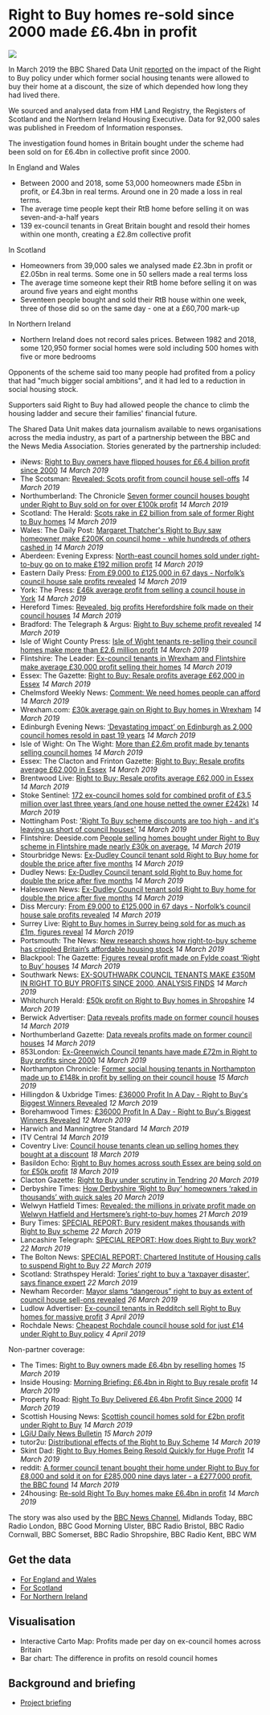 # Right to Buy homes re-sold since 2000 made £6.4bn in profit

![](https://ichef.bbci.co.uk/news/624/cpsprodpb/D833/production/_90574355_mediaitem90574354.jpg)

In March 2019 the BBC Shared Data Unit [reported](https://www.bbc.co.uk/news/uk-47443183) on the impact of the Right to Buy policy under which former social housing tenants were allowed to buy their home at a discount, the size of which depended how long they had lived there.

We sourced and analysed data from HM Land Registry, the Registers of Scotland and the Northern Ireland Housing Executive.  Data for 92,000 sales was published in Freedom of Information responses.

The investigation found homes in Britain bought under the scheme had been sold on for £6.4bn in collective profit since 2000.

In England and Wales
* Between 2000 and 2018, some 53,000 homeowners made £5bn in profit, or £4.3bn in real terms.  Around one in 20 made a loss in real terms.
* The average time people kept their RtB home before selling it on was seven-and-a-half years
* 139 ex-council tenants in Great Britain bought and resold their homes within one month, creating a £2.8m collective profit 

In Scotland
* Homeowners from 39,000 sales we analysed made £2.3bn in profit or £2.05bn in real terms.  Some one in 50 sellers made a real terms loss
* The average time someone kept their RtB home before selling it on was around five years and eight months
* Seventeen people bought and sold their RtB house within one week, three of those did so on the same day - one at a £60,700 mark-up 

In Northern Ireland
* Northern Ireland does not record sales prices.  Between 1982 and 2018, some 120,950 former social homes were sold including 500 homes with five or more bedrooms

Opponents of the scheme said too many people had profited from a policy that had "much bigger social ambitions", and it had led to a reduction in social housing stock.

Supporters said Right to Buy had allowed people the chance to climb the housing ladder and secure their families' financial future. 

The Shared Data Unit makes data journalism available to news organisations across the media industry, as part of a partnership between the BBC and the News Media Association. Stories generated by the partnership included:

* iNews: [Right to Buy owners have flipped houses for £6.4 billion profit since 2000](https://inews.co.uk/news/right-to-buy-flipped-houses-six-billion-2000/) *14 March 2019*
* The Scotsman: [Revealed: Scots profit from council house sell-offs](https://www.scotsman.com/news/politics/revealed-scots-profit-from-council-house-sell-offs-1-4889145) *14 March 2019*
* Northumberland: The Chronicle [Seven former council houses bought under Right to Buy sold on for over £100k profit](https://www.chroniclelive.co.uk/news/north-east-news/seven-former-council-houses-bought-15966528) *14 March 2019*
* Scotland: The Herald: [Scots rake in £2 billion from sale of former Right to Buy homes](https://www.heraldscotland.com/news/17498896.scots-rake-in-2-billion-from-sale-of-former-right-to-buy-homes/) *14 March 2019*
* Wales: The Daily Post: [Margaret Thatcher's Right to Buy saw homeowner make £200K on council home - while hundreds of others cashed in](https://www.dailypost.co.uk/business/business-news/margaret-thatchers-right-buy-saw-15942995) *14 March 2019*
* Aberdeen: Evening Express: [North-east council homes sold under right-to-buy go on to make £192 million profit](https://www.eveningexpress.co.uk/fp/news/local/north-east-council-homes-sold-under-right-to-buy-go-on-to-make-192-million-profit/) *14 March 2019*
* Eastern Daily Press: [From £9,000 to £125,000 in 67 days - Norfolk’s council house sale profits revealed](https://www.edp24.co.uk/business/norfolk-suffolk-right-to-buy-council-house-sale-profits-1-5937154) *14 March 2019*
* York: The Press: [£46k average profit from selling a council house in York](https://www.yorkpress.co.uk/news/17498114.46k-average-profit-from-selling-a-council-house-in-york/) *14 March 2019*
* Hereford Times: [Revealed, big profits Herefordshire folk made on their council houses](https://www.herefordtimes.com/news/17498931.revealed-the-big-profits-herefordshire-people-made-on-their-council-houses/) *14 March 2019*
* Bradford: The Telegraph & Argus: [Right to Buy scheme profit revealed](https://www.thetelegraphandargus.co.uk/news/17498021.right-to-buy-scheme-profit-revealed/) *14 March 2019*
* Isle of Wight County Press: [Isle of Wight tenants re-selling their council homes make more than £2.6 million profit](https://www.countypress.co.uk/news/17500662.isle-of-wight-tenants-re-selling-their-council-homes-make-more-than-26-million-profit/?ref=twtrec) *14 March 2019*
* Flintshire: The Leader: [Ex-council tenants in Wrexham and Flintshire make average £30,000 profit selling their homes](https://www.leaderlive.co.uk/news/17500629.ex-council-tenants-in-wrexham-and-flintshire-make-average-30000-profit-selling-their-homes/) *14 March 2019*
* Essex: The Gazette: [Right to Buy: Resale profits average £62,000 in Essex](https://www.gazette-news.co.uk/news/17498344.right-to-buy-resale-profits-average-62000-in-essex/) *14 March 2019*
* Chelmsford Weekly News: [Comment: We need homes people can afford](https://www.gazette-news.co.uk/news/17501219.comment-we-need-homes-people-can-afford/) *14 March 2019*
* Wrexham.com: [£30k average gain on Right to Buy homes in Wrexham](http://www.wrexham.com/news/30k-average-gain-on-right-to-buy-homes-in-wrexham-165251.html) *14 March 2019*
* Edinburgh Evening News: [‘Devastating impact’ on Edinburgh as 2,000 council homes resold in past 19 years](https://www.edinburghnews.scotsman.com/news/politics/devastating-impact-on-edinburgh-as-2-000-council-homes-resold-in-past-19-years-1-4889074https://www.edinburghnews.scotsman.com/news/politics/devastating-impact-on-edinburgh-as-2-000-council-homes-resold-in-past-19-years-1-4889074) *14 March 2019*
* Isle of Wight: On The Wight: [More than £2.6m profit made by tenants selling council homes](https://onthewight.com/more-than-2-6m-profit-made-by-tenants-selling-council-homes/) *14 March 2019*
* Essex: The Clacton and Frinton Gazette: [Right to Buy: Resale profits average £62,000 in Essex](https://www.clactonandfrintongazette.co.uk/news/17498344.right-to-buy-resale-profits-average-62000-in-essex/) *14 March 2019*
* Brentwood Live: [Right to Buy: Resale profits average £62,000 in Essex](https://www.brentwoodlive.co.uk/news/17498344.right-to-buy-resale-profits-average-62000-in-essex/) *14 March 2019*
* Stoke Sentinel: [172 ex-council homes sold for combined profit of £3.5 million over last three years (and one house netted the owner £242k)](https://www.stokesentinel.co.uk/news/stoke-on-trent-news/172-ex-council-homes-sold-2640640) *14 March 2019*
* Nottingham Post: ['Right To Buy scheme discounts are too high - and it's leaving us short of council houses'](https://www.nottinghampost.com/news/nottingham-news/right-buy-scheme-discounts-high-2631452) *14 March 2019*
* Flintshire: Deeside.com [People selling homes bought under Right to Buy scheme in Flintshire made nearly £30k on average.](http://www.deeside.com/people-selling-homes-bought-under-right-to-buy-scheme-in-flintshire-made-nearly-30k-on-average/) *14 March 2019*
* Stourbridge News: [Ex-Dudley Council tenant sold Right to Buy home for double the price after five months](https://www.stourbridgenews.co.uk/news/17501834.ex-dudley-council-tenant-sold-right-to-buy-home-for-double-the-price-after-five-months/) *14 March 2019*
* Dudley News: [Ex-Dudley Council tenant sold Right to Buy home for double the price after five months](https://www.dudleynews.co.uk/news/17501834.ex-dudley-council-tenant-sold-right-to-buy-home-for-double-the-price-after-five-months/) *14 March 2019* 
* Halesowen News: [Ex-Dudley Council tenant sold Right to Buy home for double the price after five months](https://www.halesowennews.co.uk/news/17501834.ex-dudley-council-tenant-sold-right-to-buy-home-for-double-the-price-after-five-months/) *14 March 2019*
* Diss Mercury: [From £9,000 to £125,000 in 67 days - Norfolk’s council house sale profits revealed](https://www.dissmercury.co.uk/news/norfolk-suffolk-right-to-buy-council-house-sale-profits-1-5937154) *14 March 2019*
* Surrey Live: [Right to Buy homes in Surrey being sold for as much as £1m, figures reveal](https://www.getsurrey.co.uk/news/surrey-news/right-buy-homes-surrey-being-15957725) *14 March 2019*
* Portsmouth: The News: [New research shows how right-to-buy scheme has crippled Britain’s affordable housing stock](https://www.portsmouth.co.uk/news/politics/new-research-shows-how-right-to-buy-scheme-has-crippled-britain-s-affordable-housing-stock-1-8848786) *14 March 2019*
* Blackpool: The Gazette: [Figures reveal profit made on Fylde coast ‘Right to Buy’ houses](https://www.blackpoolgazette.co.uk/news/figures-reveal-profit-made-on-fylde-coast-right-to-buy-houses-1-9649920) *14 March 2019*
* Southwark News: [EX-SOUTHWARK COUNCIL TENANTS MAKE £350M IN RIGHT TO BUY PROFITS SINCE 2000, ANALYSIS FINDS](https://www.southwarknews.co.uk/news/right-to-buy-southwark-profit-council-homes/) *14 March 2019*
* Whitchurch Herald: [£50k profit on Right to Buy homes in Shropshire](https://www.whitchurchherald.co.uk/news/17501737.50k-profit-on-right-to-buy-homes-in-shropshire/) *14 March 2019*
* Berwick Advertiser: [Data reveals profits made on former council houses](https://www.berwick-advertiser.co.uk/news/data-reveals-profits-made-on-former-council-houses-1-4888817) *14 March 2019*
* Northumberland Gazette: [Data reveals profits made on former council houses](https://www.northumberlandgazette.co.uk/news/data-reveals-profits-made-on-former-council-houses-1-9648430) *14 March 2019*
* 853London: [Ex-Greenwich Council tenants have made £72m in Right to Buy profits since 2000](https://853london.com/2019/03/14/ex-greenwich-council-tenants-have-made-72m-in-right-to-buy-profits-since-2000/) *14 March 2019*
* Northampton Chronicle: [Former social housing tenants in Northampton made up to £148k in profit by selling on their council house](https://www.northamptonchron.co.uk/news/former-social-housing-tenants-in-northampton-made-up-to-148k-in-profit-by-selling-on-their-council-house-1-8851000) *15 March 2019*
* Hillingdon & Uxbridge Times: [£36000 Profit In A Day - Right to Buy's Biggest Winners Revealed](https://www.hillingdontimes.co.uk/news/17492809.36000-profit-in-a-day-right-to-buys-biggest-winners-revealed/) *12 March 2019*
* Borehamwood Times: [£36000 Profit In A Day - Right to Buy's Biggest Winners Revealed](https://www.borehamwoodtimes.co.uk/news/17492812.36000-profit-in-a-day-right-to-buys-biggest-winners-revealed/) *12 March 2019*
* Harwich and Manningtree Standard *14 March 2019*
* ITV Central *14 March 2019*
* Coventry Live: [Council house tenants clean up selling homes they bought at a discount](https://www.coventrytelegraph.net/news/coventry-news/council-house-tenants-clean-up-15991325) *18 March 2019*
* Basildon Echo: [Right to Buy homes across south Essex are being sold on for £50k profit](https://www.echo-news.co.uk/news/17509016.right-to-buy-homes-across-south-essex-are-being-sold-on-for-50k-profit/) *18 March 2019*
* Clacton Gazette: [Right to Buy under scrutiny in Tendring](https://www.clactonandfrintongazette.co.uk/news/17501753.right-to-buy-under-scrutiny-in-tendring/) *20 March 2019*
* Derbyshire Times: [How Derbyshire ‘Right to Buy’ homeowners ‘raked in thousands’ with quick sales](https://www.derbyshiretimes.co.uk/news/politics/how-derbyshire-right-to-buy-homeowners-raked-in-thousands-with-quick-sales-1-9662735) *20 March 2019* 
* Welwyn Hatfield Times: [Revealed: the millions in private profit made on Welwyn Hatfield and Hertsmere’s right-to-buy homes](https://www.whtimes.co.uk/news/right-to-buy-profits-in-welwyn-hatfield-and-hertsmere-1-5950385) *21 March 2019*
* Bury Times: [SPECIAL REPORT: Bury resident makes thousands with Right to Buy scheme](https://www.burytimes.co.uk/news/17518913.special-report-bury-resident-makes-thousands-with-right-to-buy-scheme/) *22 March 2019*
* Lancashire Telegraph: [SPECIAL REPORT: How does Right to Buy work?](https://www.thisislancashire.co.uk/news/17518918.special-report-how-does-right-to-buy-work/) *22 March 2019*
* The Bolton News: [SPECIAL REPORT: Chartered Institute of Housing calls to suspend Right to Buy](https://www.thisislancashire.co.uk/news/17518939.special-report-chartered-institute-of-housing-calls-to-suspend-right-to-buy/) *22 March 2019*
* Scotland: Strathspey Herald: [Tories’ right to buy a ‘taxpayer disaster’, says finance expert](https://www.strathspey-herald.co.uk/news/tories-right-to-buy-a-taxpayer-disaster-says-finance-expert-175962/) *22 March 2019*
* Newham Recorder: [Mayor slams “dangerous” right to buy as extent of council house sell-ons revealed](https://www.newhamrecorder.co.uk/news/newham-council-right-to-buy-resales-1-5956677) *26 March 2019*
* Ludlow Advertiser: [Ex-council tenants in Redditch sell Right to Buy homes for massive profit](https://www.ludlowadvertiser.co.uk/news/regional/17547391.ex-council-tenants-in-redditch-sell-right-to-buy-homes-for-massive-profit/) *3 April 2019*
* Rochdale News: [Cheapest Rochdale council house sold for just £14 under Right to Buy policy](https://www.rochdaleonline.co.uk/news-features/2/news-headlines/127085/cheapest-rochdale-council-house-sold-for-just-%C2%A314-under-right-to-buy-policy) *4 April 2019*


Non-partner coverage:

* The Times: [Right to Buy owners made £6.4bn by reselling homes](https://www.thetimes.co.uk/edition/news/right-to-buy-owners-made-6-4bn-by-reselling-homes-l6xxr76mn) *15 March 2019*
* Inside Housing: [Morning Briefing: £6.4bn in Right to Buy resale profit](https://www.insidehousing.co.uk/news/morning-briefing-64bn-in-right-to-buy-resale-profit-60624) *14 March 2019*
* Property Road: [Right To Buy Delivered £6.4bn Profit Since 2000](https://www.propertyroad.co.uk/right-to-buy-delivered-profit/) *14 March 2019*
* Scottish Housing News: [Scottish council homes sold for £2bn profit under Right to Buy](https://www.scottishhousingnews.com/article/scottish-council-homes-sold-for-2bn-profit-under-right-to-buy) *14 March 2019*
* [LGiU Daily News Bulletin](https://twitter.com/LGiU_Daily_News/status/1106455060798672896) *15 March 2019* 
* tutor2u: [Distributional effects of the Right to Buy Scheme](https://www.tutor2u.net/economics/blog/distributional-effects-of-the-right-to-buy-scheme) *14 March 2019*
* Skint Dad: [Right to Buy Homes Being Resold Quickly for Huge Profit](https://skintdad.co.uk/right-to-buy-sold-profit/) *14 March 2019*
* reddit: [A former council tenant bought their home under Right to Buy for £8,000 and sold it on for £285,000 nine days later - a £277,000 profit, the BBC found](https://www.reddit.com/r/ukpolitics/comments/b0xbee/a_former_council_tenant_bought_their_home_under/) *14 March 2019*
* 24housing: [Re-sold Right To Buy homes make £6.4bn in profit](https://www.24housing.co.uk/news/re-sold-right-to-buy-homes-make-6-4bn-in-profit-since-2000/) *14 March 2019*


The story was also used by the [BBC News Channel](https://drive.google.com/open?id=1J8hc0dvnaRbSNphk3I0SHtiWO0E-uwrQ), Midlands Today, BBC Radio London, BBC Good Morning Ulster, BBC Radio Bristol, BBC Radio Cornwall, BBC Somerset, BBC Radio Shropshire, BBC Radio Kent, BBC WM 

## Get the data

* [For England and Wales](https://docs.google.com/spreadsheets/d/1Zn9NeCMIOwl6HuqdhwfxWCj_OkZ4RP2AlRCfgN2ZJS8/edit?usp=sharing)
* [For Scotland](https://docs.google.com/spreadsheets/d/11twlEuKTyiG65gJ5lXPqMgLH-i2tUw2La4lw_Zp_WAQ/edit?usp=sharing)
* [For Northern Ireland](https://docs.google.com/spreadsheets/d/13Sao1zwb2G_MH7GUxAD3A4yVUnFTMdm4I_adiYnNrkc/edit?usp=sharing)

## Visualisation

* Interactive Carto Map: Profits made per day on ex-council homes across Britain
* Bar chart: The difference in profits on resold council homes

## Background and briefing

* [Project briefing](https://docs.google.com/document/d/18_VqDynYqC_gwfNpVUAyKz0UGvXeSFKdcoAfozaf-ko/edit?usp=sharing)
